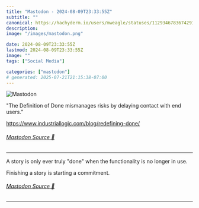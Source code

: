 ```yaml
---
title: "Mastodon - 2024-08-09T23:33:55Z"
subtitle: ""
canonical: https://hachyderm.io/users/mweagle/statuses/112934678367429173
description:
image: "/images/mastodon.png"

date: 2024-08-09T23:33:55Z
lastmod: 2024-08-09T23:33:55Z
image: ""
tags: ["Social Media"]

categories: ["mastodon"]
# generated: 2025-07-21T21:15:38-07:00
---
```

![Mastodon](/images/mastodon.png)

<p>&quot;The Definition of Done mismanages risks by delaying contact with end users.”</p><p><a href="https://www.industriallogic.com/blog/redefining-done/" target="_blank" rel="nofollow noopener noreferrer" translate="no"><span class="invisible">https://www.</span><span class="ellipsis">industriallogic.com/blog/redef</span><span class="invisible">ining-done/</span></a></p>


###### [Mastodon Source 🐘](https://hachyderm.io/@mweagle/112934678367429173)

___

<p>A story is only ever truly &quot;done&quot; when the functionality is no longer in use. </p><p>Finishing a story is starting a commitment.</p>


###### [Mastodon Source 🐘](https://hachyderm.io/@mweagle/112934694217557591)

___
